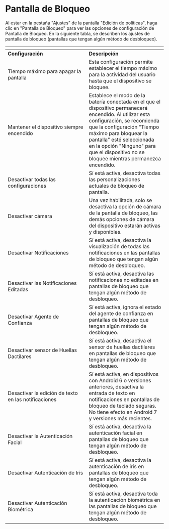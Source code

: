 # Pantalla de Bloqueo

Al estar en la pestaña "Ajustes" de la pantalla "Edición de políticas", haga clic en "Pantalla de Bloqueo" para ver las opciones de configuración de Pantalla de Bloqueo. En la siguiente tabla, se describen los ajustes de pantalla de bloqueo (pantallas que tengan algún método de desbloqueo).

<table data-header-hidden><thead><tr><th width="242"></th><th></th></tr></thead><tbody><tr><td><strong>Configuración</strong></td><td><strong>Descripción</strong></td></tr><tr><td>Tiempo máximo para apagar la pantalla</td><td>Esta configuración permite establecer el tiempo máximo para la actividad del usuario hasta que el dispositivo se bloquee.</td></tr><tr><td>Mantener el dispositivo siempre encendido</td><td>Establece el modo de la batería conectada en el que el dispositivo permanecerá encendido. Al utilizar esta configuración, se recomienda que la configuración "Tiempo máximo para bloquear la pantalla" esté seleccionada en la opción "Ninguno" para que el dispositivo no se bloquee mientras permanezca encendido.</td></tr><tr><td>Desactivar todas las configuraciones</td><td>Sí está activa, desactiva todas las personalizaciones actuales de bloqueo de pantalla.</td></tr><tr><td>Desactivar cámara</td><td>Una vez habilitada, solo se desactiva la opción de cámara de la pantalla de bloqueo, las demás opciones de cámara del dispositivo estarán activas y disponibles.</td></tr><tr><td>Desactivar Notificaciones</td><td>Sí está activa, desactiva la visualización de todas las notificaciones en las pantallas de bloqueo que tengan algún método de desbloqueo.</td></tr><tr><td>Desactivar las Notificaciones Editadas</td><td>Sí está activa, desactiva las notificaciones no editadas en pantallas de bloqueo que tengan algún método de desbloqueo.</td></tr><tr><td>Desactivar Agente de Confianza</td><td>Sí está activa, ignora el estado del agente de confianza en pantallas de bloqueo que tengan algún método de desbloqueo.</td></tr><tr><td>Desactivar sensor de Huellas Dactilares</td><td>Sí está activa, desactiva el sensor de huellas dactilares en pantallas de bloqueo que tengan algún método de desbloqueo.</td></tr><tr><td>Desactivar la edición de texto en las notificaciones</td><td>Sí está activa, en dispositivos con Android 6 o versiones anteriores, desactiva la entrada de texto en notificaciones en pantallas de bloqueo de teclado seguras. No tiene efecto en Android 7 y versiones más recientes.</td></tr><tr><td>Desactivar la Autenticación Facial</td><td>Sí está activa, desactiva la autenticación facial en pantallas de bloqueo que tengan algún método de desbloqueo.</td></tr><tr><td>Desactivar Autenticación de Iris</td><td>Sí está activa, desactiva la autenticación de iris en pantallas de bloqueo que tengan algún método de desbloqueo.</td></tr><tr><td>Desactivar Autenticación Biométrica</td><td>Sí está activa, desactiva toda la autenticación biométrica en las pantallas de bloqueo que tengan algún método de desbloqueo.</td></tr></tbody></table>
